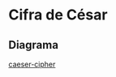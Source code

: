 # Cifra de César

## Diagrama

[caeser-cipher](https://www.lucidchart.com/documents/edit/c2da5acf-5b3c-4ded-8707-51707a0db2d5/0)




